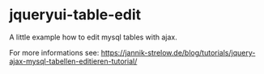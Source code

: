 # jqueryui-table-edit
A little example how to edit mysql tables with ajax.

For more informations see: https://jannik-strelow.de/blog/tutorials/jquery-ajax-mysql-tabellen-editieren-tutorial/
